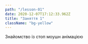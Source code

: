 ```yaml
---
path: "/lesson-01"
date: 2020-12-07T17:12:33.962Z
title: "Заняття 1"
className: "bg-yellow"
---
```


Знайомство із стоп моушн анімацією

